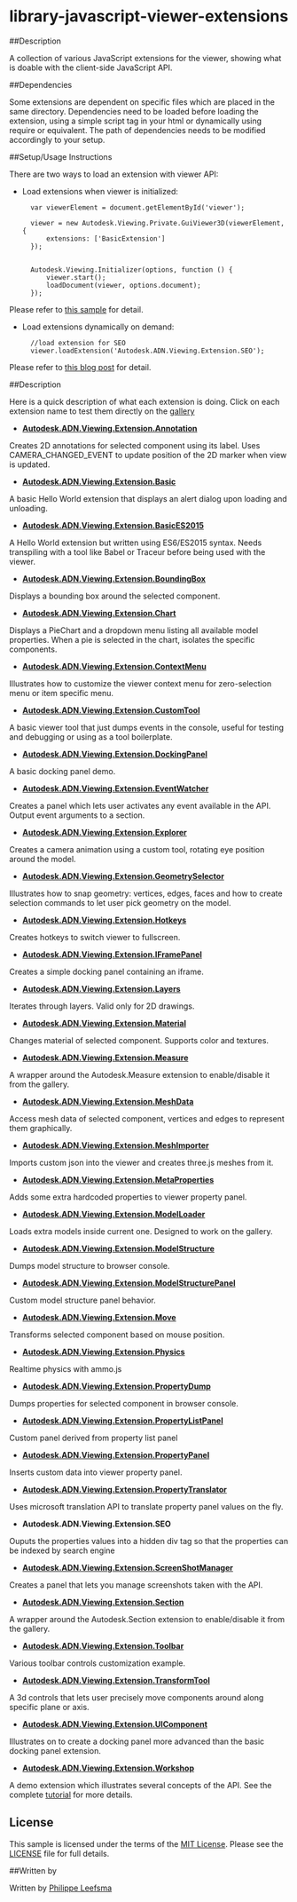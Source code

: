 # library-javascript-viewer-extensions

##Description

A collection of various JavaScript extensions for the viewer, showing what is doable with the client-side JavaScript API.

##Dependencies

Some extensions are dependent on specific files which are placed in the same directory. Dependencies need to be loaded before loading the
extension, using a simple script tag in your html or dynamically using require or equivalent.
The path of dependencies needs to be modified accordingly to your setup.

##Setup/Usage Instructions

There are two ways to load an extension with viewer API:

* Load extensions when viewer is initialized:

		var viewerElement = document.getElementById('viewer');

        viewer = new Autodesk.Viewing.Private.GuiViewer3D(viewerElement, {
            extensions: ['BasicExtension']
        });
        

        Autodesk.Viewing.Initializer(options, function () {
            viewer.start();
            loadDocument(viewer, options.document);
        });

Please refer to [this sample](https://github.com/Developer-Autodesk/tutorial-aspnet-view.and.data.api/blob/master/FirstViewerWebApp/FirstViewerWebApp/Scripts/Viewer.js) for detail.

* Load extensions dynamically on demand:

		//load extension for SEO
		viewer.loadExtension('Autodesk.ADN.Viewing.Extension.SEO');

Please refer to [this blog post](http://adndevblog.typepad.com/cloud_and_mobile/2014/10/how-to-write-custom-extensions-for-the-large-model-viewer.html) for detail.

##Description

Here is a quick description of what each extension is doing. Click on each extension name to test them directly on the [gallery](http://viewer.autodesk.io/node/gallery/#/home)

* **[Autodesk.ADN.Viewing.Extension.Annotation](http://viewer.autodesk.io/node/gallery/embed?id=546bf4493a5629a0158bc3a4&extIds=Autodesk.ADN.Viewing.Extension.Annotation)**

Creates 2D annotations for selected component using its label. Uses CAMERA_CHANGED_EVENT to update position of the 2D marker when view is updated.

* **[Autodesk.ADN.Viewing.Extension.Basic](http://viewer.autodesk.io/node/gallery/embed?id=560c6c57611ca14810e1b2bf&extIds=Autodesk.ADN.Viewing.Extension.Basic)**

A basic Hello World extension that displays an alert dialog upon loading and unloading.

* **[Autodesk.ADN.Viewing.Extension.BasicES2015](http://viewer.autodesk.io/node/gallery/embed?id=560c6c57611ca14810e1b2bf&extIds=Autodesk.ADN.Viewing.Extension.BasicES2015)**

A Hello World extension but written using ES6/ES2015 syntax. Needs transpiling with a tool like Babel or Traceur before being used with the viewer.

* **[Autodesk.ADN.Viewing.Extension.BoundingBox](http://viewer.autodesk.io/node/gallery/embed?id=560c6c57611ca14810e1b2bf&extIds=Autodesk.ADN.Viewing.Extension.BoundingBox)**

Displays a bounding box around the selected component.

* **[Autodesk.ADN.Viewing.Extension.Chart](http://viewer.autodesk.io/node/gallery/embed?id=560c6c57611ca14810e1b2bf&extIds=Autodesk.ADN.Viewing.Extension.Chart)**

Displays a PieChart and a dropdown menu listing all available model properties. When a pie is selected in the chart, isolates the specific components.

* **[Autodesk.ADN.Viewing.Extension.ContextMenu](http://viewer.autodesk.io/node/gallery/embed?id=560c6c57611ca14810e1b2bf&extIds=Autodesk.ADN.Viewing.Extension.ContextMenu)**

Illustrates how to customize the viewer context menu for zero-selection menu or item specific menu.

* **[Autodesk.ADN.Viewing.Extension.CustomTool](http://viewer.autodesk.io/node/gallery/embed?id=560c6c57611ca14810e1b2bf&extIds=Autodesk.ADN.Viewing.Extension.CustomTool)**

A basic viewer tool that just dumps events in the console, useful for testing and debugging or using as a tool boilerplate.

* **[Autodesk.ADN.Viewing.Extension.DockingPanel](http://viewer.autodesk.io/node/gallery/embed?id=560c6c57611ca14810e1b2bf&extIds=Autodesk.ADN.Viewing.Extension.DockingPanel)**

A basic docking panel demo.

* **[Autodesk.ADN.Viewing.Extension.EventWatcher](http://viewer.autodesk.io/node/gallery/embed?id=560c6c57611ca14810e1b2bf&extIds=Autodesk.ADN.Viewing.Extension.EventWatcher)**

Creates a panel which lets user activates any event available in the API. Output event arguments to a section.

* **[Autodesk.ADN.Viewing.Extension.Explorer](http://viewer.autodesk.io/node/gallery/embed?id=560c6c57611ca14810e1b2bf&extIds=Autodesk.ADN.Viewing.Extension.Explorer)**

Creates a camera animation using a custom tool, rotating eye position around the model.

* **[Autodesk.ADN.Viewing.Extension.GeometrySelector](http://viewer.autodesk.io/node/gallery/embed?id=560c6c57611ca14810e1b2bf&extIds=Autodesk.ADN.Viewing.Extension.GeometrySelector)**

Illustrates how to snap geometry: vertices, edges, faces and how to create selection commands to let user pick geometry on the model.

* **[Autodesk.ADN.Viewing.Extension.Hotkeys](http://viewer.autodesk.io/node/gallery/embed?id=560c6c57611ca14810e1b2bf&extIds=Autodesk.ADN.Viewing.Extension.Hotkeys)**

Creates hotkeys to switch viewer to fullscreen.

* **[Autodesk.ADN.Viewing.Extension.IFramePanel](http://viewer.autodesk.io/node/gallery/embed?id=560c6c57611ca14810e1b2bf&extIds=Autodesk.ADN.Viewing.Extension.IFramePanel)**

Creates a simple docking panel containing an iframe.

* **[Autodesk.ADN.Viewing.Extension.Layers](http://viewer.autodesk.io/node/gallery/embed?id=54464d43af600b5c0a872551&extIds=Autodesk.ADN.Viewing.Extension.Layers)**

Iterates through layers. Valid only for 2D drawings.

* **[Autodesk.ADN.Viewing.Extension.Material](http://viewer.autodesk.io/node/gallery/embed?id=546bf4493a5629a0158bc3a4&extIds=Autodesk.ADN.Viewing.Extension.Material)**

Changes material of selected component. Supports color and textures.

* **[Autodesk.ADN.Viewing.Extension.Measure](http://viewer.autodesk.io/node/gallery/embed?id=560c6c57611ca14810e1b2bf&extIds=Autodesk.ADN.Viewing.Extension.Measure)**

A wrapper around the Autodesk.Measure extension to enable/disable it from the gallery.

* **[Autodesk.ADN.Viewing.Extension.MeshData](http://viewer.autodesk.io/node/gallery/embed?id=560c6c57611ca14810e1b2bf&extIds=Autodesk.ADN.Viewing.Extension.MeshData)**

Access mesh data of selected component, vertices and edges to represent them graphically.

* **[Autodesk.ADN.Viewing.Extension.MeshImporter](http://viewer.autodesk.io/node/gallery/embed?id=560c6c57611ca14810e1b2bf&extIds=Autodesk.ADN.Viewing.Extension.MeshImporter)**

Imports custom json into the viewer and creates three.js meshes from it.

* **[Autodesk.ADN.Viewing.Extension.MetaProperties](http://viewer.autodesk.io/node/gallery/embed?id=560c6c57611ca14810e1b2bf&extIds=Autodesk.ADN.Viewing.Extension.MetaProperties)**

Adds some extra hardcoded properties to viewer property panel.

* **[Autodesk.ADN.Viewing.Extension.ModelLoader](http://viewer.autodesk.io/node/gallery/embed?id=560c6c57611ca14810e1b2bf&extIds=Autodesk.ADN.Viewing.Extension.ModelLoader)**

Loads extra models inside current one. Designed to work on the gallery.

* **[Autodesk.ADN.Viewing.Extension.ModelStructure](http://viewer.autodesk.io/node/gallery/embed?id=560c6c57611ca14810e1b2bf&extIds=Autodesk.ADN.Viewing.Extension.ModelStructure)**

Dumps model structure to browser console.

* **[Autodesk.ADN.Viewing.Extension.ModelStructurePanel](http://viewer.autodesk.io/node/gallery/embed?id=560c6c57611ca14810e1b2bf&extIds=Autodesk.ADN.Viewing.Extension.ModelStructurePanel)**

Custom model structure panel behavior.

* **[Autodesk.ADN.Viewing.Extension.Move](http://viewer.autodesk.io/node/gallery/embed?id=546bf4493a5629a0158bc3a4&extIds=Autodesk.ADN.Viewing.Extension.Move)**

Transforms selected component based on mouse position.

* **[Autodesk.ADN.Viewing.Extension.Physics](http://physics.autodesk.io)**

Realtime physics with ammo.js

* **[Autodesk.ADN.Viewing.Extension.PropertyDump](http://viewer.autodesk.io/node/gallery/embed?id=560c6c57611ca14810e1b2bf&extIds=Autodesk.ADN.Viewing.Extension.PropertyDump)**

Dumps properties for selected component in browser console.

* **[Autodesk.ADN.Viewing.Extension.PropertyListPanel](http://viewer.autodesk.io/node/gallery/embed?id=560c6c57611ca14810e1b2bf&extIds=Autodesk.ADN.Viewing.Extension.PropertyListPanel)**

Custom panel derived from property list panel

* **[Autodesk.ADN.Viewing.Extension.PropertyPanel](http://viewer.autodesk.io/node/gallery/embed?id=560c6c57611ca14810e1b2bf&extIds=Autodesk.ADN.Viewing.Extension.PropertyPanel)**

Inserts custom data into viewer property panel.

* **[Autodesk.ADN.Viewing.Extension.PropertyTranslator](http://viewer.autodesk.io/node/gallery/embed?id=560c6c57611ca14810e1b2bf&extIds=Autodesk.ADN.Viewing.Extension.PropertyTranslator)**

Uses microsoft translation API to translate property panel values on the fly.

* **Autodesk.ADN.Viewing.Extension.SEO**

Ouputs the properties values into a hidden div tag so that the properties can be indexed by search engine

* **[Autodesk.ADN.Viewing.Extension.ScreenShotManager](http://viewer.autodesk.io/node/gallery/embed?id=560c6c57611ca14810e1b2bf&extIds=Autodesk.ADN.Viewing.Extension.ScreenShotManager)**

Creates a panel that lets you manage screenshots taken with the API.

* **[Autodesk.ADN.Viewing.Extension.Section](http://viewer.autodesk.io/node/gallery/embed?id=560c6c57611ca14810e1b2bf&extIds=Autodesk.ADN.Viewing.Extension.Section)**

A wrapper around the Autodesk.Section extension to enable/disable it from the gallery.

* **[Autodesk.ADN.Viewing.Extension.Toolbar](http://viewer.autodesk.io/node/gallery/embed?id=560c6c57611ca14810e1b2bf&extIds=Autodesk.ADN.Viewing.Extension.Toolbar)**

Various toolbar controls customization example.

* **[Autodesk.ADN.Viewing.Extension.TransformTool](http://viewer.autodesk.io/node/gallery/embed?id=546bf4493a5629a0158bc3a4&extIds=Autodesk.ADN.Viewing.Extension.TransformTool)**

A 3d controls that lets user precisely move components around along specific plane or axis.

* **[Autodesk.ADN.Viewing.Extension.UIComponent](http://viewer.autodesk.io/node/gallery/embed?id=560c6c57611ca14810e1b2bf&extIds=Autodesk.ADN.Viewing.Extension.UIComponent)**

Illustrates on to create a docking panel more advanced than the basic docking panel extension.

* **[Autodesk.ADN.Viewing.Extension.Workshop](http://viewer.autodesk.io/node/gallery/embed?id=560c6c57611ca14810e1b2bf&extIds=Autodesk.ADN.Viewing.Extension.Workshop)**

A demo extension which illustrates several concepts of the API. See the complete [tutorial](https://github.com/Developer-Autodesk/tutorial-getting.started-view.and.data) for more details.

## License

This sample is licensed under the terms of the [MIT License](http://opensource.org/licenses/MIT). Please see the [LICENSE](LICENSE) file for full details.

##Written by 

Written by [Philippe Leefsma](http://adndevblog.typepad.com/cloud_and_mobile/philippe-leefsma) 



